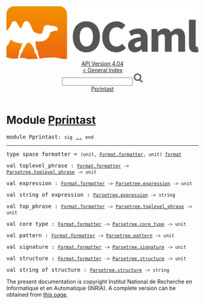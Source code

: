 <!-- ((! set title API !)) ((! set documentation !)) ((! set api !)) ((! set nobreadcrumb !)) -->
<div class="api"><header><nav class="toc brand"><a class="brand" href="https://ocaml.org/"><img src="colour-logo-gray.svg" class="svg" alt="OCaml"></a></nav><nav class="toc"><div class="toc_version"><a href="/docs" id="version-select">API Version 4.04</a></div><a href="index.html">&lt; General Index</a><div class="api_search"><input type="text" name="apisearch" id="api_search" oninput="mySearch(false);" onkeypress="this.oninput();" onclick="this.oninput();" onpaste="this.oninput();">
<img src="search_icon.svg" alt="Search" class="svg" onclick="mySearch(false)"></div>
<div id="search_results"></div><div class="toc_title"><a href="#top">Pprintast</a></div><ul></ul></nav></header>

<h1>Module <a href="type_Pprintast.html">Pprintast</a></h1>

<pre><span class="keyword">module</span> Pprintast: <code class="code"><span class="keyword">sig</span></code> <a href="Pprintast.html">..</a> <code class="code"><span class="keyword">end</span></code></pre><hr width="100%">

<pre><span id="TYPEspace_formatter"><span class="keyword">type</span> <code class="type"></code>space_formatter</span> = <code class="type">(unit, <a href="Format.html#TYPEformatter">Format.formatter</a>, unit) <a href="Pervasives.html#TYPEformat">format</a></code> </pre>


<pre><span id="VALtoplevel_phrase"><span class="keyword">val</span> toplevel_phrase</span> : <code class="type"><a href="Format.html#TYPEformatter">Format.formatter</a> -&gt; <a href="Parsetree.html#TYPEtoplevel_phrase">Parsetree.toplevel_phrase</a> -&gt; unit</code></pre>
<pre><span id="VALexpression"><span class="keyword">val</span> expression</span> : <code class="type"><a href="Format.html#TYPEformatter">Format.formatter</a> -&gt; <a href="Parsetree.html#TYPEexpression">Parsetree.expression</a> -&gt; unit</code></pre>
<pre><span id="VALstring_of_expression"><span class="keyword">val</span> string_of_expression</span> : <code class="type"><a href="Parsetree.html#TYPEexpression">Parsetree.expression</a> -&gt; string</code></pre>
<pre><span id="VALtop_phrase"><span class="keyword">val</span> top_phrase</span> : <code class="type"><a href="Format.html#TYPEformatter">Format.formatter</a> -&gt; <a href="Parsetree.html#TYPEtoplevel_phrase">Parsetree.toplevel_phrase</a> -&gt; unit</code></pre>
<pre><span id="VALcore_type"><span class="keyword">val</span> core_type</span> : <code class="type"><a href="Format.html#TYPEformatter">Format.formatter</a> -&gt; <a href="Parsetree.html#TYPEcore_type">Parsetree.core_type</a> -&gt; unit</code></pre>
<pre><span id="VALpattern"><span class="keyword">val</span> pattern</span> : <code class="type"><a href="Format.html#TYPEformatter">Format.formatter</a> -&gt; <a href="Parsetree.html#TYPEpattern">Parsetree.pattern</a> -&gt; unit</code></pre>
<pre><span id="VALsignature"><span class="keyword">val</span> signature</span> : <code class="type"><a href="Format.html#TYPEformatter">Format.formatter</a> -&gt; <a href="Parsetree.html#TYPEsignature">Parsetree.signature</a> -&gt; unit</code></pre>
<pre><span id="VALstructure"><span class="keyword">val</span> structure</span> : <code class="type"><a href="Format.html#TYPEformatter">Format.formatter</a> -&gt; <a href="Parsetree.html#TYPEstructure">Parsetree.structure</a> -&gt; unit</code></pre>
<pre><span id="VALstring_of_structure"><span class="keyword">val</span> string_of_structure</span> : <code class="type"><a href="Parsetree.html#TYPEstructure">Parsetree.structure</a> -&gt; string</code></pre><div class="copyright">The present documentation is copyright Institut National de Recherche en Informatique et en Automatique (INRIA). A complete version can be obtained from <a href="http://caml.inria.fr/pub/docs/manual-ocaml/">this page</a>.</div></div>